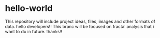 # hello-world
This repository will include project ideas, files, images and other formats of data.
hello developers!!
This branc will be focused on fractal analysis that i want to do in future.
thanks!!
